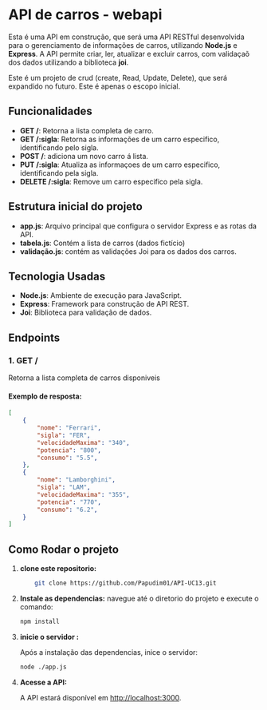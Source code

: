 # API de carros - webapi

Esta é uma API em construção, que será uma API RESTful desenvolvida para o gerenciamento de informações de carros, utilizando 
**Node.js** e **Express**. A API permite criar, ler, atualizar e excluir carros, com validaçaõ dos dados utilizando a 
biblioteca **joi**.

Este é um projeto de crud (create, Read, Update, Delete), que será expandido no futuro. Este é apenas o escopo inicial.

## Funcionalidades 

- **GET /**: Retorna a lista completa de carro.
- **GET /:sigla**: Retorna as informações de um carro especifico, identificando pelo sigla.
- **POST /**: adiciona um novo carro á lista.
- **PUT /:sigla**: Atualiza as informaçoes de um carro especifico, identificando pela sigla.
- **DELETE /:sigla**: Remove um carro especifico pela sigla.

## Estrutura inicial do projeto 
- **app.js**: Arquivo principal que configura o servidor Express e as rotas da API.
- **tabela.js**: Contém a lista de carros (dados fictício)
- **validação.js**: contém as validações Joi para os dados dos carros.

## Tecnologia Usadas 

- **Node.js**: Ambiente de execução para JavaScript.
- **Express**: Framework para construção de API REST.
- **Joi**: Biblioteca para validação de dados.

## Endpoints
### 1. **GET /**

Retorna a lista completa de carros disponiveis 

#### Exemplo de resposta:
```json
[
    {
        "nome": "Ferrari",
        "sigla": "FER",
        "velocidadeMaxima": "340",
        "potencia": "800",
        "consumo": "5.5",
    },
    {
        "nome": "Lamborghini",
        "sigla": "LAM",
        "velocidadeMaxima": "355",
        "potencia": "770",
        "consumo": "6.2",
    }
]

```

## Como Rodar o projeto 

1. **clone este repositorio:**

    ```bash
        git clone https://github.com/Papudim01/API-UC13.git
    ```
2. **Instale as dependencias:**
    navegue até o diretorio do projeto e execute o comando:

    ```bash 
    npm install
    ```


3. **inicie o servidor :**

    Após a instalação das dependencias, inice o servidor:

    ```bash
    node ./app.js
    ```

4. **Acesse a API:**

   A API estará disponível em [http://localhost:3000](http://localhost:3000). 